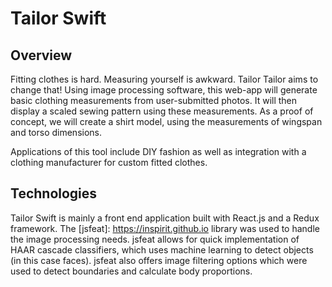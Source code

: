 # Tailor Swift

[Tailor Swift]: https://www.tailor-swift.com

## Overview

Fitting clothes is hard. Measuring yourself is awkward. Tailor Tailor aims to change that! Using image processing software, this web-app will generate basic clothing measurements from user-submitted photos. It will then display a scaled sewing pattern using these measurements. As a proof of concept, we will create a shirt model, using the measurements of wingspan and torso dimensions.

Applications of this tool include DIY fashion as well as integration with a clothing manufacturer for custom fitted clothes.

## Technologies

Tailor Swift is mainly a front end application built with React.js and a Redux framework. The [jsfeat]: https://inspirit.github.io library was used to handle the image processing needs.  jsfeat allows for quick implementation of HAAR cascade classifiers, which uses machine learning to detect objects (in this case faces).  jsfeat also offers image filtering options which were used to detect boundaries and calculate body proportions.   
